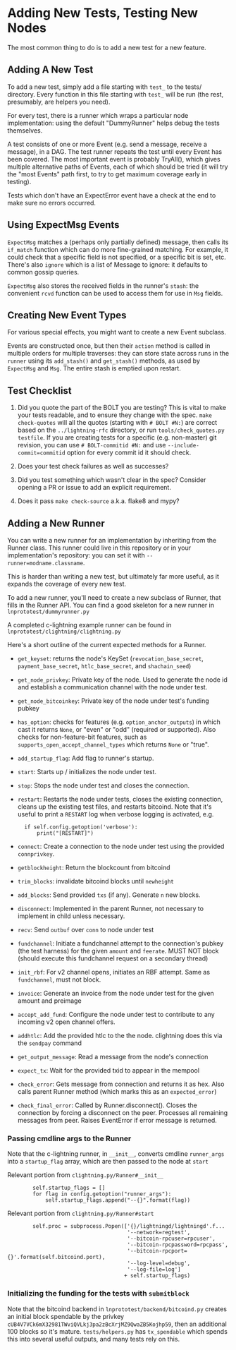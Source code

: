 # Adding New Tests, Testing New Nodes

The most common thing to do is to add a new test for a new feature.

## Adding A New Test

To add a new test, simply add a file starting with `test_` to the
tests/ directory.  Every function in this file starting with `test_`
will be run (the rest, presumably, are helpers you need).

For every test, there is a runner which wraps a particular node
implementation: using the default "DummyRunner" helps debug the tests
themselves.

A test consists of one or more Event (e.g. send a message, receive a
message), in a DAG.  The test runner repeats the test until every
Event has been covered.  The most important event is probably
TryAll(), which gives multiple alternative paths of Events, each of
which should be tried (it will try the "most Events" path first, to
try to get maximum coverage early in testing).

Tests which don't have an ExpectError event have a check at the end to
make sure no errors occurred.

## Using ExpectMsg Events

`ExpectMsg` matches a (perhaps only partially defined) message, then
calls its `if_match` function which can do more fine-grained matching.
For example, it could check that a specific field is not specified, or
a specific bit is set, etc.  There's also `ignore` which is a list
of Message to ignore: it defaults to common gossip queries.

`ExpectMsg` also stores the received fields in the runner's `stash`:
the convenient `rcvd` function can be used to access them for use in
`Msg` fields.


## Creating New Event Types

For various special effects, you might want to create a new Event
subclass.

Events are constructed once, but then their `action` method is called
in multiple orders for multiple traverses: they can store state across
runs in the `runner` using its `add_stash()` and `get_stash()`
methods, as used by `ExpectMsg` and `Msg`.  The entire stash
is emptied upon restart.


## Test Checklist

1. Did you quote the part of the BOLT you are testing?  This is vital
   to make your tests readable, and to ensure they change with the
   spec.  `make check-quotes` will all the quotes (starting with `#
   BOLT #N:`) are correct based on the `../lightning-rfc` directory,
   or run `tools/check_quotes.py testfile`.  If you are creating tests
   for a specific (e.g. non-master) git revision, you can use `#
   BOLT-commitid #N:` and use `--include-commit=commitid` option for
   every commit id it should check.

2. Does your test check failures as well as successes?

3. Did you test something which wasn't clear in the spec?  Consider
   opening a PR or issue to add an explicit requirement.

4. Does it pass `make check-source` a.k.a. flake8 and mypy?

## Adding a New Runner

You can write a new runner for an implementation by inheriting from
the Runner class.  This runner could live in this repository or in
your implementation's repository: you can set it with
`--runner=modname.classname`.

This is harder than writing a new test, but ultimately far more
useful, as it expands the coverage of every new test.

To add a new runner, you'll need to create a new subclass of Runner, that
fills in the Runner API. You can find a good skeleton for a new runner in
`lnprototest/dummyrunner.py`

A completed c-lightning example runner can be found in `lnprototest/clightning/clightning.py`

Here's a short outline of the current expected methods for a Runner.

- `get_keyset`: returns the node's KeySet (`revocation_base_secret`, `payment_base_secret`, `htlc_base_secret`, and `shachain_seed`)
- `get_node_privkey`: Private key of the node. Used to generate the node id and establish a communication channel with the node under test.
- `get_node_bitcoinkey`: Private key of the node under test's funding pubkey
- `has_option`: checks for features (e.g. `option_anchor_outputs`) in which cast it returns `None`, or "even" or "odd" (required or supported).  Also checks for non-feature-bit features, such as `supports_open_accept_channel_types` which returns `None` or "true".
- `add_startup_flag`: Add flag to runner's startup.
- `start`: Starts up / initializes the node under test.
- `stop`: Stops the node under test and closes the connection.
- `restart`: Restarts the node under tests, closes the existing connection, cleans up the existing test files, and restarts bitcoind. Note that it's useful to print a `RESTART` log when verbose logging is activated, e.g.

        if self.config.getoption('verbose'):
            print("[RESTART]")

- `connect`: Create a connection to the node under test using the provided `connprivkey`.
- `getblockheight`: Return the blockcount from bitcoind
- `trim_blocks`: invalidate bitcoind blocks until `newheight`
- `add_blocks`: Send provided `txs` (if any). Generate `n` new blocks.
- `disconnect`: Implemented in the parent Runner, not necessary to implement in child unless necessary.
- `recv`: Send `outbuf` over `conn` to node under test
- `fundchannel`: Initiate a fundchannel attempt to the connection's pubkey (the test harness) for the given `amount` and `feerate`. MUST NOT block (should execute this fundchannel request on a secondary thread)
- `init_rbf`: For v2 channel opens, initiates an RBF attempt. Same as `fundchannel`, must not block.
- `invoice`: Generate an invoice from the node under test for the given amount and preimage
- `accept_add_fund`: Configure the node under test to contribute to any incoming v2 open channel offers.
- `addhtlc`: Add the provided htlc to the the node. clightning does this via the `sendpay` command
- `get_output_message`: Read a message from the node's connection
- `expect_tx`: Wait for the provided txid to appear in the mempool
- `check_error`: Gets message from connection and returns it as hex. Also calls parent Runner method (which marks this as an `expected_error`)
- `check_final_error`: Called by Runner.disconnect(). Closes the connection by forcing a disconnect on the peer. Processes all remaining messages from peer. Raises EventError if error message is returned.


### Passing cmdline args to the Runner
Note that the c-lightning runner, in `__init__`, converts
cmdline `runner_args` into a `startup_flag` array, which are then
passed to the node at `start`

Relevant portion from `clightning.py/Runner#__init__`
```
        self.startup_flags = []
        for flag in config.getoption("runner_args"):
            self.startup_flags.append("--{}".format(flag))
```


Relevant portion from `clightning.py/Runner#start`
```
        self.proc = subprocess.Popen(['{}/lightningd/lightningd'.f...
                                      '--network=regtest',
                                      '--bitcoin-rpcuser=rpcuser',
                                      '--bitcoin-rpcpassword=rpcpass',
                                      '--bitcoin-rpcport={}'.format(self.bitcoind.port),
                                      '--log-level=debug',
                                      '--log-file=log']
                                     + self.startup_flags)
```



### Initializing the funding for the tests with `submitblock`

Note that the bitcoind backend in `lnprototest/backend/bitcoind.py`
creates an initial block spendable by the privkey
`cUB4V7VCk6mX32981TWviQVLkj3pa2zBcXrjMZ9QwaZB5Kojhp59`, then an
additional 100 blocks so it's mature.  `tests/helpers.py` has
`tx_spendable` which spends this into several useful outputs, and many
tests rely on this.
